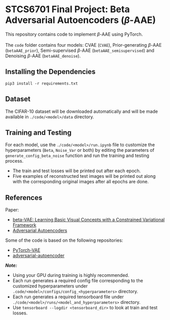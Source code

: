 # STCS6701 Final Project: Beta Adversarial Autoencoders ($\beta$-AAE)

This repository contains code to implement $\beta$-AAE using PyTorch. \
\
The `code` folder contains four models: CVAE (`CVAE`), Prior-generating $\beta$-AAE (`betaAAE_prior`), Semi-supervised $\beta$-AAE (`betaAAE_semisupervised`) and Denoising $\beta$-AAE (`betaAAE_denoise`). 

## Installing the Dependencies
    pip3 install -r requirements.txt

## Dataset
The CIFAR-10 dataset will be downloaded automatically and will be made available in `./code/<model>/data` directory. 

## Training and Testing
For each model, use the `./code/<model>/run.ipynb` file to customize the hyperparameters (`Beta`, `Noise_Var` or both) by editing the parameters of `generate_config_beta_noise` function and run the training and testing process. 

- The train and test losses will be printed out after each epoch. 
- Five examples of reconstructed test images will be printed out along with the corresponding original images after all epochs are done.

## References
Paper: 
- [beta-VAE: Learning Basic Visual Concepts with a Constrained Variational Framework](https://openreview.net/forum?id=Sy2fzU9gl)
- [Adversarial Autoencoders](https://arxiv.org/abs/1511.05644)


Some of the code is based on the following repositories:
- [PyTorch-VAE](https://github.com/AntixK/PyTorch-VAE)
- [adversarial-autoencoder](https://github.com/musyoku/adversarial-autoencoder)



***Note:***
- Using your GPU during training is highly recommended. 
- Each run generates a required config file corresponding to the customized hyperparameters under `.code/<model>/configs/config_<hyperparameters>` directory.
- Each run generates a required tensorboard file under `./code/<model>/runs/<model_and_hyperparameters>` directory.
- Use  `tensorboard --logdir <tensorboard_dir>` to look at train and test losses.



